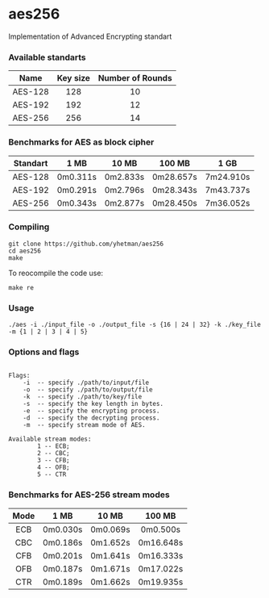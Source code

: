 # aes256
Implementation of Advanced Encrypting standart


### Available standarts

|       Name       |  Key size | Number of Rounds  |
|       :---:      |    :--:   |       :---:       | 
|      AES-128     |    128    |        10         |
|      AES-192     |    192    |        12         |
|      AES-256     |    256    |        14         |



### Benchmarks for AES as block cipher

|      Standart    |     1 MB    |    10 MB    |   100 MB    |       1 GB        |
|       :---:      |    :----:   |     :---:   |     :--:    |       :---:       | 
|      AES-128     |   0m0.311s  |   0m2.833s  |  0m28.657s  |      7m24.910s    |
|      AES-192     |   0m0.291s  |   0m2.796s  |  0m28.343s  |      7m43.737s    |
|      AES-256     |   0m0.343s  |   0m2.877s  |  0m28.450s  |      7m36.052s    |


### Compiling


```
git clone https://github.com/yhetman/aes256
cd aes256
make
```

To reocompile the code use:

```
make re
```

### Usage

```
./aes -i ./input_file -o ./output_file -s {16 | 24 | 32} -k ./key_file -m {1 | 2 | 3 | 4 | 5}
```

### Options and flags

```

Flags:
	-i  -- specify ./path/to/input/file
	-o  -- specify ./path/to/output/file
	-k  -- specify ./path/to/key/file
	-s	-- specify the key length in bytes.
	-e	-- specify the encrypting process.
	-d	-- specify the decrypting process.
	-m	-- specify stream mode of AES.

Available stream modes:
		1 -- ECB;
		2 -- CBC;
		3 -- CFB;
		4 -- OFB;
		5 -- CTR

```

### Benchmarks for AES-256 stream modes

|   Mode    |     1 MB    |    10 MB    |   100 MB    |
|   :---:   |    :----:   |     :---:   |     :--:    | 
|    ECB    |   0m0.030s  |   0m0.069s  |  0m0.500s   |
|    CBC    |   0m0.186s  |   0m1.652s  |  0m16.648s  |
|    CFB    |   0m0.201s  |   0m1.641s  |  0m16.333s  |
|    OFB    |   0m0.187s  |   0m1.671s  |  0m17.022s  |
|    CTR    |   0m0.189s  |   0m1.662s  |  0m19.935s  |

